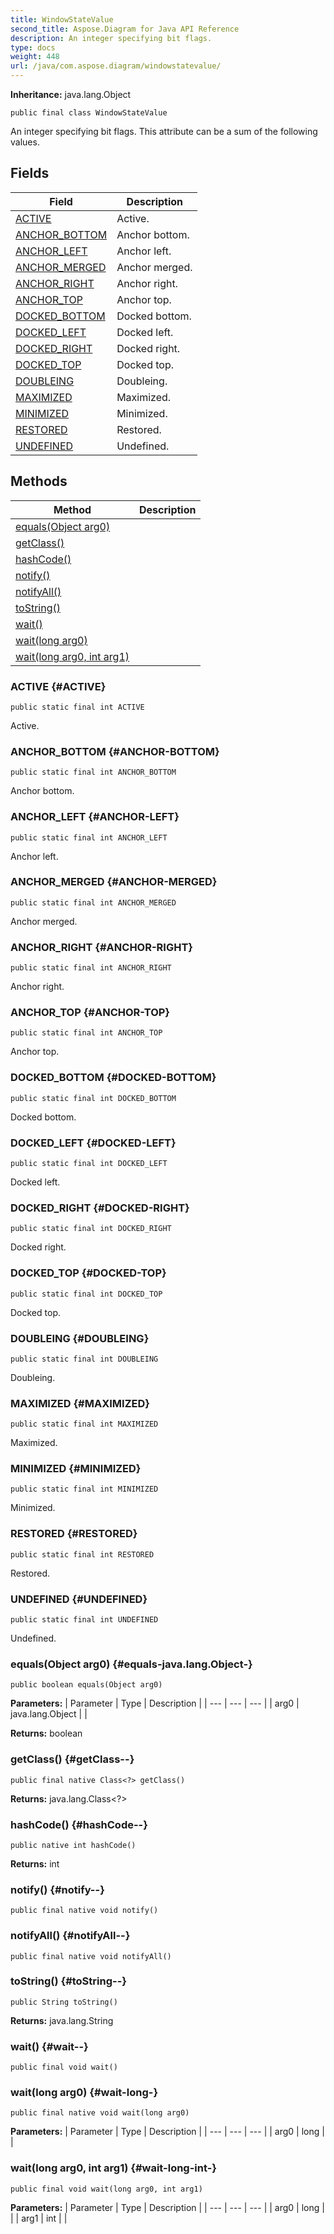 ```yaml
---
title: WindowStateValue
second_title: Aspose.Diagram for Java API Reference
description: An integer specifying bit flags.
type: docs
weight: 448
url: /java/com.aspose.diagram/windowstatevalue/
---
```


**Inheritance:**
java.lang.Object
```
public final class WindowStateValue
```

An integer specifying bit flags. This attribute can be a sum of the following values.
## Fields

| Field | Description |
| --- | --- |
| [ACTIVE](#ACTIVE) | Active. |
| [ANCHOR_BOTTOM](#ANCHOR-BOTTOM) | Anchor bottom. |
| [ANCHOR_LEFT](#ANCHOR-LEFT) | Anchor left. |
| [ANCHOR_MERGED](#ANCHOR-MERGED) | Anchor merged. |
| [ANCHOR_RIGHT](#ANCHOR-RIGHT) | Anchor right. |
| [ANCHOR_TOP](#ANCHOR-TOP) | Anchor top. |
| [DOCKED_BOTTOM](#DOCKED-BOTTOM) | Docked bottom. |
| [DOCKED_LEFT](#DOCKED-LEFT) | Docked left. |
| [DOCKED_RIGHT](#DOCKED-RIGHT) | Docked right. |
| [DOCKED_TOP](#DOCKED-TOP) | Docked top. |
| [DOUBLEING](#DOUBLEING) | Doubleing. |
| [MAXIMIZED](#MAXIMIZED) | Maximized. |
| [MINIMIZED](#MINIMIZED) | Minimized. |
| [RESTORED](#RESTORED) | Restored. |
| [UNDEFINED](#UNDEFINED) | Undefined. |
## Methods

| Method | Description |
| --- | --- |
| [equals(Object arg0)](#equals-java.lang.Object-) |  |
| [getClass()](#getClass--) |  |
| [hashCode()](#hashCode--) |  |
| [notify()](#notify--) |  |
| [notifyAll()](#notifyAll--) |  |
| [toString()](#toString--) |  |
| [wait()](#wait--) |  |
| [wait(long arg0)](#wait-long-) |  |
| [wait(long arg0, int arg1)](#wait-long-int-) |  |
### ACTIVE {#ACTIVE}
```
public static final int ACTIVE
```


Active.

### ANCHOR_BOTTOM {#ANCHOR-BOTTOM}
```
public static final int ANCHOR_BOTTOM
```


Anchor bottom.

### ANCHOR_LEFT {#ANCHOR-LEFT}
```
public static final int ANCHOR_LEFT
```


Anchor left.

### ANCHOR_MERGED {#ANCHOR-MERGED}
```
public static final int ANCHOR_MERGED
```


Anchor merged.

### ANCHOR_RIGHT {#ANCHOR-RIGHT}
```
public static final int ANCHOR_RIGHT
```


Anchor right.

### ANCHOR_TOP {#ANCHOR-TOP}
```
public static final int ANCHOR_TOP
```


Anchor top.

### DOCKED_BOTTOM {#DOCKED-BOTTOM}
```
public static final int DOCKED_BOTTOM
```


Docked bottom.

### DOCKED_LEFT {#DOCKED-LEFT}
```
public static final int DOCKED_LEFT
```


Docked left.

### DOCKED_RIGHT {#DOCKED-RIGHT}
```
public static final int DOCKED_RIGHT
```


Docked right.

### DOCKED_TOP {#DOCKED-TOP}
```
public static final int DOCKED_TOP
```


Docked top.

### DOUBLEING {#DOUBLEING}
```
public static final int DOUBLEING
```


Doubleing.

### MAXIMIZED {#MAXIMIZED}
```
public static final int MAXIMIZED
```


Maximized.

### MINIMIZED {#MINIMIZED}
```
public static final int MINIMIZED
```


Minimized.

### RESTORED {#RESTORED}
```
public static final int RESTORED
```


Restored.

### UNDEFINED {#UNDEFINED}
```
public static final int UNDEFINED
```


Undefined.

### equals(Object arg0) {#equals-java.lang.Object-}
```
public boolean equals(Object arg0)
```




**Parameters:**
| Parameter | Type | Description |
| --- | --- | --- |
| arg0 | java.lang.Object |  |

**Returns:**
boolean
### getClass() {#getClass--}
```
public final native Class<?> getClass()
```




**Returns:**
java.lang.Class<?>
### hashCode() {#hashCode--}
```
public native int hashCode()
```




**Returns:**
int
### notify() {#notify--}
```
public final native void notify()
```




### notifyAll() {#notifyAll--}
```
public final native void notifyAll()
```




### toString() {#toString--}
```
public String toString()
```




**Returns:**
java.lang.String
### wait() {#wait--}
```
public final void wait()
```




### wait(long arg0) {#wait-long-}
```
public final native void wait(long arg0)
```




**Parameters:**
| Parameter | Type | Description |
| --- | --- | --- |
| arg0 | long |  |

### wait(long arg0, int arg1) {#wait-long-int-}
```
public final void wait(long arg0, int arg1)
```




**Parameters:**
| Parameter | Type | Description |
| --- | --- | --- |
| arg0 | long |  |
| arg1 | int |  |

